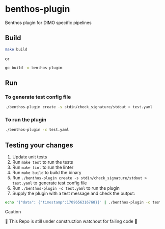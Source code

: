 # benthos-plugin
Benthos plugin for DIMO specific pipelines

## Build

```sh
make build
```
or
```sh
go build -o benthos-plugin
```

## Run

### To generate test config file
```sh
./benthos-plugin create -s stdin/check_signature/stdout > test.yaml
```

### To run the plugin
```sh
./benthos-plugin -c test.yaml
```

## Testing your changes
1. Update unit tests
2. Run `make test` to run the tests
3. Run `make lint` to run the linter
4. Run `make build` to build the binary
5. Run `./benthos-plugin create -s stdin/check_signature/stdout > test.yaml` to generate test config file
6. Run `./benthos-plugin -c test.yaml` to run the plugin
7. Supply the plugin with a test message and check the output:
```sh
echo '{"data": {"timestamp":1709656316768}}' | ./benthos-plugin -c test.yaml
```

> [!CAUTION]
> 🚧 This Repo is still under construction watchout for failing code 🚧 
